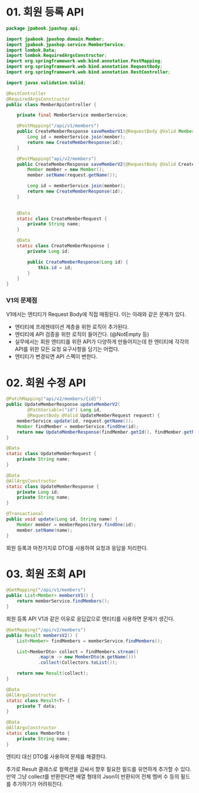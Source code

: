 # 01. 회원 등록 API

``` java
package jpabook.jpashop.api;

import jpabook.jpashop.domain.Member;
import jpabook.jpashop.service.MemberService;
import lombok.Data;
import lombok.RequiredArgsConstructor;
import org.springframework.web.bind.annotation.PostMapping;
import org.springframework.web.bind.annotation.RequestBody;
import org.springframework.web.bind.annotation.RestController;

import javax.validation.Valid;

@RestController
@RequiredArgsConstructor
public class MemberApiController {

    private final MemberService memberService;

    @PostMapping("/api/v1/members")
    public CreateMemberResponse saveMemberV1(@RequestBody @Valid Member member) {
        Long id = memberService.join(member);
        return new CreateMemberResponse(id);
    }

    @PostMapping("api/v2/members")
    public CreateMemberResponse saveMemberV2(@RequestBody @Valid CreateMemberRequest request) {
        Member member = new Member();
        member.setName(request.getName());

        Long id = memberService.join(member);
        return new CreateMemberResponse(id);
    }
    

    @Data
    static class CreateMemberRequest {
        private String name;
    }

    @Data
    static class CreateMemberResponse {
        private Long id;

        public CreateMemberResponse(Long id) {
            this.id = id;
        }
    }
}
```



### V1의 문제점

V1에서는 엔티티가 Request Body에 직접 매핑된다. 이는 아래와 같은 문제가 있다.

* 엔티티에 프레젠테이션 계층을 위한 로직이 추가된다. 
* 엔티티에 API 검증을 위한 로직이 들어간다. (@NotEmpty 등)
* 실무에서는 회원 엔티티를 위한 API가 다양하게 만들어지는데 한 엔티티에 각각의 API를 위한 모든 요청 요구사항을 담기는 어렵다.
* 엔티티가 변경되면 API 스펙이 변한다.



# 02. 회원 수정 API

``` java
@PatchMapping("api/v2/members/{id}")
public UpdateMemberResponse updateMemberV2(
        @PathVariable("id") Long id,
        @RequestBody @Valid UpdateMemberRequest request) {
    memberService.update(id, request.getName());
    Member findMember = memberService.findOne(id);
    return new UpdateMemberResponse(findMember.getId(), findMember.getName());
}

@Data
static class UpdateMemberRequest {
    private String name;
}

@Data
@AllArgsConstructor
static class UpdateMemberResponse {
    private Long id;
    private String name;
}
```

``` java
@Transactional
public void update(Long id, String name) {
    Member member = memberRepository.findOne(id);
    member.setName(name);
}
```

회원 등록과 마찬가지로 DTO를 사용하여 요청과 응답을 처리한다.



# 03. 회원 조회 API

``` java
@GetMapping("/api/v1/members")
public List<Member> membersV1() {
    return memberService.findMembers();
}
```

회원 등록 API V1과 같은 이유로 응답값으로 엔티티를 사용하면 문제가 생긴다.



``` java
@GetMapping("/api/v2/members")
public Result membersV2() {
    List<Member> findMembers = memberService.findMembers();

    List<MemberDto> collect = findMembers.stream()
            .map(m -> new MemberDto(m.getName()))
            .collect(Collectors.toList());

    return new Result(collect);
}

@Data
@AllArgsConstructor
static class Result<T> {
    private T data;
}

@Data
@AllArgsConstructor
static class MemberDto {
    private String name;
}
```

엔티티 대신 DTO를 사용하여 문제를 해결한다.

추가로 Result 클래스로 컬렉션을 감싸서 향후 필요한 필드를 유연하게 추가할 수 있다. 만약 그냥 collect를 반환한다면 배열 형태의 Json이 반환되어 전체 멤버 수 등의 필드를 추가하기가 어려워진다.
